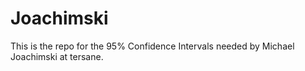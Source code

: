 # Joachimski
This is the repo for the 95% Confidence Intervals needed by Michael Joachimski at tersane. 
